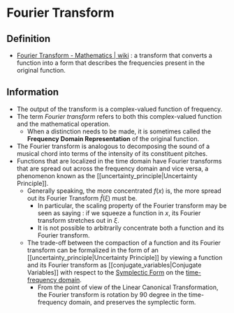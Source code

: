 # Fourier Transform

## Definition
- [Fourier Transform - Mathematics | wiki](https://en.wikipedia.org/wiki/Fourier_transform) : a transform that converts a function into a form that describes the frequencies present in the original function.

## Information
- The output of the transform is a complex-valued function of frequency.
- The term *Fourier transform* refers to both this complex-valued function and the mathematical operation.
	- When a distinction needs to be made, it is sometimes called the **Frequency Domain Representation** of the original function.
- The Fourier transform is analogous to decomposing the sound of a musical chord into terms of the intensity of its constituent pitches.
- Functions that are localized in the time domain have Fourier transforms that are spread out across the frequency domain and vice versa, a phenomenon known as the [[uncertainty_principle|Uncertainty Principle]].
	- Generally speaking, the more concentrated $f(x)$ is, the more spread out its Fourier Transform $\hat{f}(\xi)$ must be.
		- In particular, the scaling property of the Fourier transform may be seen as saying : if we squeeze a function in $x$, its Fourier transform stretches out in $\xi$.
		- It is not possible to arbitrarily concentrate both a function and its Fourier transform.
	- The trade-off between the compaction of a function and its Fourier transform can be formalized in the form of an [[uncertainty_principle|Uncertainty Principle]] by viewing a function and its Fourier transform as [[conjugate_variables|Conjugate Variables]] with respect to the [Symplectic Form](https://en.wikipedia.org/wiki/Symplectic_vector_space) on the [time-frequency domain](https://en.wikipedia.org/wiki/Time%E2%80%93frequency_representation).
		- From the point of view of the Linear Canonical Transformation, the Fourier transform is rotation by 90 degree in the time-frequency domain, and preserves the symplectic form.